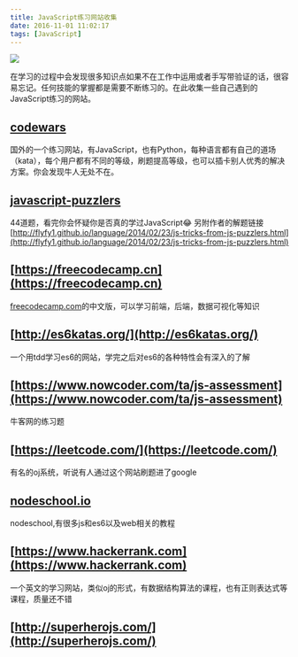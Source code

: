 ```yaml
---
title: JavaScript练习网站收集
date: 2016-11-01 11:02:17
tags: [JavaScript]
---
```


[![](https://badge.juejin.im/entry/58196046d203090055d96c77/likes.svg?style=flat-square)](https://juejin.im/entry/58196046d203090055d96c77/detail)

在学习的过程中会发现很多知识点如果不在工作中运用或者手写带验证的话，很容易忘记。任何技能的掌握都是需要不断练习的。在此收集一些自己遇到的JavaScript练习的网站。

## [codewars](http://www.codewars.com/)
国外的一个练习网站，有JavaScript，也有Python，每种语言都有自己的道场（kata），每个用户都有不同的等级，刷题提高等级，也可以插卡别人优秀的解决方案。你会发现牛人无处不在。

<!--more-->

## [javascript-puzzlers](http://javascript-puzzlers.herokuapp.com/)
44道题，看完你会怀疑你是否真的学过JavaScript😂
另附作者的解题链接[http://flyfy1.github.io/language/2014/02/23/js-tricks-from-js-puzzlers.html](http://flyfy1.github.io/language/2014/02/23/js-tricks-from-js-puzzlers.html)

## [https://freecodecamp.cn](https://freecodecamp.cn)
[freecodecamp.com](freecodecamp.com)的中文版，可以学习前端，后端，数据可视化等知识

## [http://es6katas.org/](http://es6katas.org/)
一个用tdd学习es6的网站，学完之后对es6的各种特性会有深入的了解

## [https://www.nowcoder.com/ta/js-assessment](https://www.nowcoder.com/ta/js-assessment)
牛客网的练习题

## [https://leetcode.com/](https://leetcode.com/)
有名的oj系统，听说有人通过这个网站刷题进了google

## [nodeschool.io](https://nodeschool.io/zh-cn/#workshoppers)
nodeschool,有很多js和es6以及web相关的教程

## [https://www.hackerrank.com](https://www.hackerrank.com)
一个英文的学习网站，类似oj的形式，有数据结构算法的课程，也有正则表达式等课程，质量还不错

## [http://superherojs.com/](http://superherojs.com/)